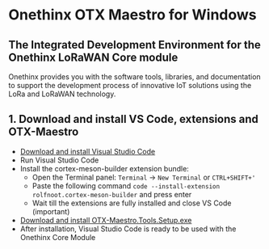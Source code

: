 # Onethinx OTX Maestro for Windows
## The Integrated Development Environment for the Onethinx LoRaWAN Core module

Onethinx provides you with the software tools, libraries, and documentation to support the development process of innovative IoT solutions using the LoRa and LoRaWAN technology.

## 1. Download and install VS Code, extensions and OTX-Maestro
  - [Download and install Visual Studio Code](https://code.visualstudio.com/download)
  - Run Visual Studio Code
  - Install the cortex-meson-builder extension bundle:
    - Open the Terminal panel: `Terminal` -> `New Terminal` or `CTRL+SHIFT+'`
    - Paste the following command `code --install-extension rolfnoot.cortex-meson-builder` and press enter
    - Wait till the extensions are fully installed and close VS Code (important)
  - [Download and install OTX-Maestro.Tools.Setup.exe](https://github.com/onethinx/OTX-Maestro-Windows/releases)
  - After installation, Visual Studio Code is ready to be used with the Onethinx Core Module

